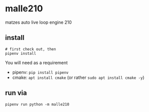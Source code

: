 # malle210
matzes auto live loop engine 210

## install
```
# first check out, then
pipenv install
```

You will need as a requirement
* pipenv: ```pip install pipenv```
* cmake: ```apt install cmake``` (or rather ```sudo apt install cmake -y```)

## run via
```pipenv run python -m malle210```